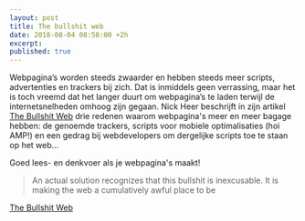 ```yaml
---
layout: post
title: The bullshit web
date: 2018-08-04 08:58:00 +2h
excerpt: 
published: true
---
```

Webpagina’s worden steeds zwaarder en hebben steeds meer scripts, advertenties en trackers bij zich. Dat is inmiddels geen verrassing, maar het is toch vreemd dat het langer duurt om webpagina’s te laden terwijl de internetsnelheden omhoog zijn gegaan. Nick Heer beschrijft in zijn artikel [The Bullshit Web](https://pxlnv.com/blog/bullshit-web/) drie redenen waarom webpagina's meer en meer bagage hebben: de genoemde trackers, scripts voor mobiele optimalisaties (hoi AMP!) en een gedrag bij webdevelopers om dergelijke scripts toe te staan op het web...

Goed lees- en denkvoer als je webpagina's maakt!

>An actual solution recognizes that this bullshit is inexcusable. It is making the web a cumulatively awful place to be

[The Bullshit Web](https://pxlnv.com/blog/bullshit-web/)
